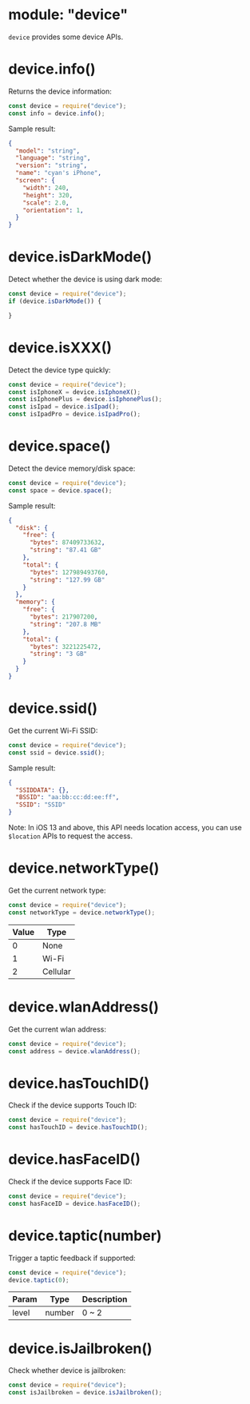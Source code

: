 # module: "device"

`device` provides some device APIs.

# device.info()

Returns the device information:

```js
const device = require("device");
const info = device.info();
```

Sample result:

```json
{
  "model": "string",
  "language": "string",
  "version": "string",
  "name": "cyan's iPhone",
  "screen": {
    "width": 240,
    "height": 320,
    "scale": 2.0,
    "orientation": 1,
  }
}
```

# device.isDarkMode()

Detect whether the device is using dark mode:

```js
const device = require("device");
if (device.isDarkMode()) {

}
```

# device.isXXX()

Detect the device type quickly:

```js
const device = require("device");
const isIphoneX = device.isIphoneX();
const isIphonePlus = device.isIphonePlus();
const isIpad = device.isIpad();
const isIpadPro = device.isIpadPro();
```

# device.space()

Detect the device memory/disk space:

```js
const device = require("device");
const space = device.space();
```

Sample result:

```json
{
  "disk": {
    "free": {
      "bytes": 87409733632,
      "string": "87.41 GB"
    },
    "total": {
      "bytes": 127989493760,
      "string": "127.99 GB"
    }
  },
  "memory": {
    "free": {
      "bytes": 217907200,
      "string": "207.8 MB"
    },
    "total": {
      "bytes": 3221225472,
      "string": "3 GB"
    }
  }
}
```

# device.ssid()

Get the current Wi-Fi SSID:

```js
const device = require("device");
const ssid = device.ssid();
```

Sample result:

```json
{
  "SSIDDATA": {},
  "BSSID": "aa:bb:cc:dd:ee:ff",
  "SSID": "SSID"
}
```

Note: In iOS 13 and above, this API needs location access, you can use `$location` APIs to request the access.

# device.networkType()

Get the current network type:

```js
const device = require("device");
const networkType = device.networkType();
```

Value | Type
---|---
0 | None
1 | Wi-Fi
2 | Cellular

# device.wlanAddress()

Get the current wlan address:

```js
const device = require("device");
const address = device.wlanAddress();
```

# device.hasTouchID()

Check if the device supports Touch ID:

```js
const device = require("device");
const hasTouchID = device.hasTouchID();
```

# device.hasFaceID()

Check if the device supports Face ID:

```js
const device = require("device");
const hasFaceID = device.hasFaceID();
```

# device.taptic(number)

Trigger a taptic feedback if supported:

```js
const device = require("device");
device.taptic(0);
```

Param | Type | Description
---|---|---
level | number | 0 ~ 2

# device.isJailbroken()

Check whether device is jailbroken:

```js
const device = require("device");
const isJailbroken = device.isJailbroken();
```